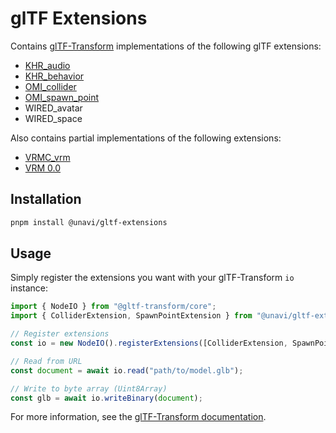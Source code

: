 # glTF Extensions

Contains [glTF-Transform](https://github.com/donmccurdy/glTF-Transform) implementations of the following glTF extensions:

- [KHR_audio](https://github.com/omigroup/gltf-extensions/tree/main/extensions/2.0/KHR_audio)
- [KHR_behavior](https://github.com/ux3d/glTF/tree/extensions/KHR_behavior/extensions/2.0/Khronos/KHR_behavior)
- [OMI_collider](https://github.com/omigroup/gltf-extensions/tree/main/extensions/2.0/OMI_collider)
- [OMI_spawn_point](https://github.com/omigroup/gltf-extensions/tree/main/extensions/2.0/OMI_spawn_point)
- WIRED_avatar
- WIRED_space

Also contains partial implementations of the following extensions:

- [VRMC_vrm](https://github.com/vrm-c/vrm-specification/tree/master/specification/VRMC_vrm-1.0)
- [VRM 0.0](https://github.com/vrm-c/vrm-specification/tree/master/specification/0.0)

## Installation

```bash
pnpm install @unavi/gltf-extensions
```

## Usage

Simply register the extensions you want with your glTF-Transform `io` instance:

```typescript
import { NodeIO } from "@gltf-transform/core";
import { ColliderExtension, SpawnPointExtension } from "@unavi/gltf-extensions";

// Register extensions
const io = new NodeIO().registerExtensions([ColliderExtension, SpawnPointExtension]);

// Read from URL
const document = await io.read("path/to/model.glb");

// Write to byte array (Uint8Array)
const glb = await io.writeBinary(document);
```

For more information, see the [glTF-Transform documentation](https://gltf-transform.donmccurdy.com/).
